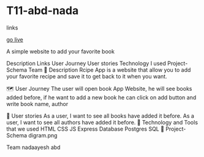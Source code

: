 # T11-abd-nada
links

[go live](https://narash.herokuapp.com/)

A simple website to add your favorite book

Description
Links
User Journey
User stories
Technology I used
Project-Schema
Team
📄 Description
Rcipe App is a website that allow you to add your favorite recipe and save it to get back to it when you want.


🗺️ User Journey
The user will open book  App Website, he will see  books added before, if he want to add a new  book  he can click on add button and write  book  name, author

📖 User stories
As a user, I want to see all  books  have added it before.
As a user, I want to see all   authors  have added it before.
📃 Technology and Tools that we used
HTML
CSS
JS
Express
Database
Postgres
SQL
📝 Project-Schema
digram.png

Team nadaayesh abd 
